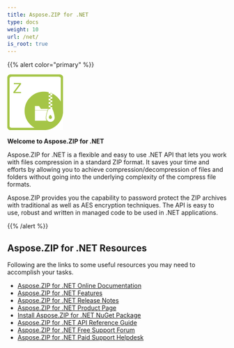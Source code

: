 ```yaml
---
title: Aspose.ZIP for .NET
type: docs
weight: 10
url: /net/
is_root: true
---
```


{{% alert color="primary" %}} 

**![todo:image_alt_text](home_1)**

**Welcome to Aspose.ZIP for .NET**

Aspose.ZIP for .NET is a flexible and easy to use .NET API that lets you work with files compression in a standard ZIP format. It saves your time and efforts by allowing you to achieve compression/decompression of files and folders without going into the underlying complexity of the compress file formats.

Aspose.ZIP provides you the capability to password protect the ZIP archives with traditional as well as AES encryption techniques. The API is easy to use, robust and written in managed code to be used in .NET applications.

{{% /alert %}} 

## **Aspose.ZIP for .NET Resources**

Following are the links to some useful resources you may need to accomplish your tasks.

- [Aspose.ZIP for .NET Online Documentation](/zip/net/)
- [Aspose.ZIP for .NET Features](/zip/net/features/)
- [Aspose.ZIP for .NET Release Notes](/zip/net/release-notes/)
- [Aspose.ZIP for .NET Product Page](https://products.aspose.com/zip/net)
- [Install Aspose.ZIP for .NET NuGet Package](https://www.nuget.org/packages/Aspose.ZIP/)
- [Aspose.ZIP for .NET API Reference Guide](https://apireference.aspose.com/net/zip)
- [Aspose.ZIP for .NET Free Support Forum](https://forum.aspose.com/c/zip)
- [Aspose.ZIP for .NET Paid Support Helpdesk](https://helpdesk.aspose.com/)
